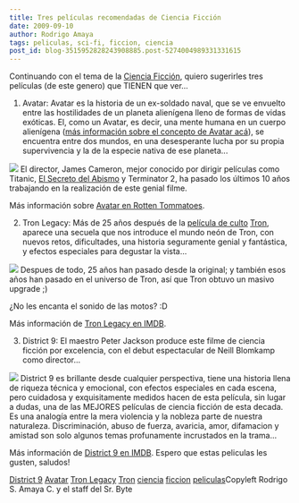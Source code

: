 ```yaml
---
title: Tres películas recomendadas de Ciencia Ficción
date: 2009-09-10
author: Rodrigo Amaya
tags: peliculas, sci-fi, ficcion, ciencia
post_id: blog-3515952828243908885.post-5274004989331331615
---
```


Continuando con el tema de la [Ciencia Ficción](http://www.srbyte.com/2009/09/ciencia-ficcion-despertando-la.html), quiero sugerirles tres películas (de este genero) que TIENEN que
      ver...

1. Avatar:
Avatar es la historia de un
      ex-soldado naval, que se ve envuelto entre las hostilidades de un planeta alienígena lleno de
      formas de vidas exóticas. El, como un Avatar, es decir, una mente humana en un cuerpo
      alienígena ([más información sobre el concepto de Avatar acá](http://es.wikipedia.org/wiki/Avatar_%28desambiguaci%C3%B3n%29)), se encuentra entre dos mundos, en una
      desesperante lucha por su propia supervivencia y la de la especie nativa de ese
      planeta...

[![](http://4.bp.blogspot.com/_ayvorITawE4/SqmxbY8jvdI/AAAAAAAACKo/hD6lPxDgoXY/s320/avatar-poster.jpg)](http://4.bp.blogspot.com/_ayvorITawE4/SqmxbY8jvdI/AAAAAAAACKo/hD6lPxDgoXY/s1600-h/avatar-poster.jpg)
El
      director, James Cameron, mejor conocido por dirigir películas como Titanic, [El Secreto del Abismo](http://www.youtube.com/watch?v=lJyRF0Fzl9Y) y
      Terminator 2, ha pasado los últimos 10 años trabajando en la realización de este genial
      filme.

Más información sobre [Avatar en Rotten Tommatoes](http://www.rottentomatoes.com/m/avatar/).

2. Tron Legacy:
Más de 25 años después de la
      [película de culto](http://www.youtube.com/watch?v=QPON5i7Iivw) [Tron](http://www.youtube.com/watch?v=3efV2wqEjEY), aparece una secuela que
      nos introduce el mundo neón de Tron, con nuevos retos, dificultades, una historia seguramente
      genial y fantástica, y efectos especiales para degustar la vista...

[![](http://4.bp.blogspot.com/_ayvorITawE4/SqmxcNCQo4I/AAAAAAAACK4/7y1rPshFKQE/s320/tron-legacy.jpg)](http://4.bp.blogspot.com/_ayvorITawE4/SqmxcNCQo4I/AAAAAAAACK4/7y1rPshFKQE/s1600-h/tron-legacy.jpg)
Despues
      de todo, 25 años han pasado desde la original; y también esos años han pasado en el universo
      de Tron, así que Tron obtuvo un masivo
      upgrade ;)

¿No les encanta el sonido de las motos? :D

Más información de
      [Tron Legacy en IMDB](http://www.imdb.com/title/tt1104001/synopsis).

3. District 9:
El maestro Peter Jackson produce este filme de
      ciencia ficción por excelencia, con el debut espectacular de Neill Blomkamp como
      director...

[![](http://3.bp.blogspot.com/_ayvorITawE4/Sqmxb6qgjYI/AAAAAAAACKw/15Hz7MJHWb4/s320/distric9.jpg)](http://3.bp.blogspot.com/_ayvorITawE4/Sqmxb6qgjYI/AAAAAAAACKw/15Hz7MJHWb4/s1600-h/distric9.jpg)
District 9 es brillante desde
      cualquier perspectiva, tiene una historia llena de riqueza técnica y emocional, con efectos
      especiales en cada escena, pero cuidadosa y exquisitamente medidos hacen de esta película, sin
      lugar a dudas, una de las MEJORES películas de ciencia ficción de esta decada. Es una analogía entre la mera violencia y
      la nobleza parte de nuestra naturaleza. Discriminación, abuso de fuerza, avaricia, amor,
      difamacion y amistad son solo algunos temas profunamente incrustados en la trama...

Más información de [District 9 en IMDB](http://www.imdb.com/title/tt1136608/).
Espero que estas peliculas les gusten, saludos!

[District 9](http://www.blogalaxia.com/tags/district+9) [Avatar](http://www.blogalaxia.com/tags/avatar)
      [Tron Legacy](http://www.blogalaxia.com/tags/tron+legacy)
      [Tron](http://www.blogalaxia.com/tags/tron) [ciencia](http://www.blogalaxia.com/tags/ciencia) [ficcion](http://www.blogalaxia.com/tags/ficcion) [peliculas](http://www.blogalaxia.com/tags/peliculas)Copyleft Rodrigo S. Amaya C. y el staff del Sr.
      Byte